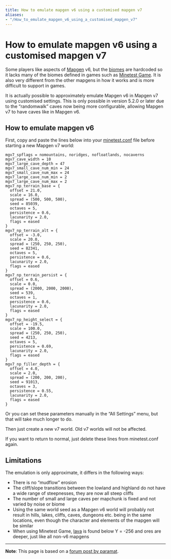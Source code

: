```yaml
---
title: How to emulate mapgen v6 using a customised mapgen v7
aliases:
- "/How_to_emulate_mapgen_v6_using_a_customised_mapgen_v7"
---
```


# How to emulate mapgen v6 using a customised mapgen v7
Some players like aspects of [Mapgen](/Map_generator "Map generator") v6, but the [biomes](https://wiki.luanti.org/Biomes "Biomes") are hardcoded so it lacks many of the biomes defined in games such as [Minetest Game](https://wiki.luanti.org/Games/Minetest_Game "Games/Minetest Game"). It is also very different from the other mapgens in how it works and is more difficult to support in games.

It is actually possible to approximately emulate Mapgen v6 in Mapgen v7 using customised settings. This is only possible in version 5.2.0 or later due to the “randomwalk” caves now being more configurable, allowing Mapgen v7 to have caves like in Mapgen v6.

How to emulate mapgen v6
------------------------

First, copy and paste the lines below into your [minetest.conf](https://wiki.luanti.org/Minetest.conf "Minetest.conf") file before starting a new Mapgen v7 world:

```
mgv7_spflags = nomountains, noridges, nofloatlands, nocaverns
mgv7_cave_width = 10
mgv7_large_cave_depth = 47
mgv7_small_cave_num_min = 24
mgv7_small_cave_num_max = 24
mgv7_large_cave_num_min = 2
mgv7_large_cave_num_max = 2
mgv7_np_terrain_base = {
  offset = 21.0,
  scale = 16.0,
  spread = (500, 500, 500),
  seed = 85039,
  octaves = 5,
  persistence = 0.6,
  lacunarity = 2.0,
  flags = eased
}
mgv7_np_terrain_alt = {
  offset = -3.0,
  scale = 20.0,
  spread = (250, 250, 250),
  seed = 82341,
  octaves = 5,
  persistence = 0.6,
  lacunarity = 2.0,
  flags = eased
}
mgv7_np_terrain_persist = {
  offset = 0.6,
  scale = 0.0,
  spread = (2000, 2000, 2000),
  seed = 539,
  octaves = 1,
  persistence = 0.6,
  lacunarity = 2.0,
  flags = eased
}
mgv7_np_height_select = {
  offset = -19.5,
  scale = 100.0,
  spread = (250, 250, 250),
  seed = 4213,
  octaves = 5,
  persistence = 0.69,
  lacunarity = 2.0,
  flags = eased
}
mgv7_np_filler_depth = {
  offset = 4.0,
  scale = 2.0,
  spread = (200, 200, 200),
  seed = 91013,
  octaves = 3,
  persistence = 0.55,
  lacunarity = 2.0,
  flags = eased
}

```


Or you can set these parameters manually in the “All Settings” menu, but that will take much longer to do.

Then just create a new v7 world. Old v7 worlds will not be affected.

If you want to return to normal, just delete these lines from minetest.conf again.

Limitations
-----------

The emulation is only approximate, it differs in the following ways:

*   There is no “mudflow” erosion
*   The cliff/slope transitions between the lowland and highland do not have a wide range of steepnesses, they are now all steep cliffs
*   The number of small and large caves per mapchunk is fixed and not varied by noise or biome
*   Using the same world seed as a Mapgen v6 world will probably not result in hills, lakes, cliffs, caves, dungeons etc. being in the same locations, even though the character and elements of the mapgen will be similar
*   When using Minetest Game, [lava](https://wiki.luanti.org/Lava "Lava") is found below Y = -256 and ores are deeper, just like all non-v6 mapgens

* * *

**Note**: This page is based on a [forum post by paramat](https://forum.minetest.net/viewtopic.php?f=3&t=24831).